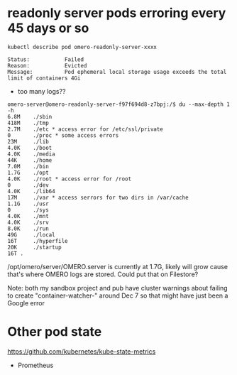 # readonly server pods erroring every 45 days or so
`kubectl describe pod omero-readonly-server-xxxx`
```
Status:           Failed
Reason:           Evicted
Message:          Pod ephemeral local storage usage exceeds the total limit of containers 4Gi
```
- too many logs??

```
omero-server@omero-readonly-server-f97f694d8-z7bpj:/$ du --max-depth 1 -h 
6.8M	./sbin
418M	./tmp
2.7M	./etc * access error for /etc/ssl/private
0	    ./proc * some access errors
23M	    ./lib
4.0K	./boot
4.0K	./media
44K	    ./home
7.0M	./bin
1.7G	./opt
4.0K	./root * access error for /root
0	    ./dev
4.0K	./lib64
17M	    ./var * access serrors for two dirs in /var/cache
1.1G	./usr
0	    ./sys
4.0K	./mnt
4.0K	./srv
8.0K	./run
49G	    ./local
16T	    ./hyperfile
20K	    ./startup
16T	.
```

/opt/omero/server/OMERO.server is currently at 1.7G, likely will grow cause that's where OMERO logs are stored. Could put that on Filestore?

Note: both my sandbox project and pub have cluster warnings about failing to create "container-watcher-" around Dec 7 so that might have just been a Google error

# Other pod state
https://github.com/kubernetes/kube-state-metrics
+ Prometheus